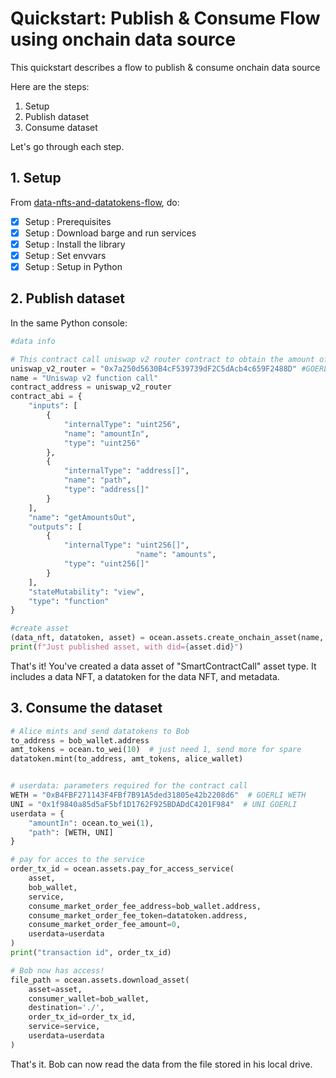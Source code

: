 <!--
Copyright 2022 Ocean Protocol Foundation
SPDX-License-Identifier: Apache-2.0
-->

# Quickstart: Publish & Consume Flow using onchain data source

This quickstart describes a flow to publish & consume onchain data source

Here are the steps:

1.  Setup
2.  Publish dataset
3.  Consume dataset

Let's go through each step.

## 1. Setup

From [data-nfts-and-datatokens-flow](data-nfts-and-datatokens-flow.md), do:
- [x] Setup : Prerequisites
- [x] Setup : Download barge and run services
- [x] Setup : Install the library
- [x] Setup : Set envvars
- [x] Setup : Setup in Python

## 2. Publish dataset

In the same Python console:
```python
#data info

# This contract call uniswap v2 router contract to obtain the amount of USDC to be obtained when 1ETH is used as input.
uniswap_v2_router = "0x7a250d5630B4cF539739dF2C5dAcb4c659F2488D" #GOERLI
name = "Uniswap v2 function call"
contract_address = uniswap_v2_router
contract_abi = {
    "inputs": [
        {
            "internalType": "uint256",
            "name": "amountIn",
            "type": "uint256"
        },
        {
            "internalType": "address[]",
            "name": "path",
            "type": "address[]"
        }
    ],
    "name": "getAmountsOut",
    "outputs": [
        {
            "internalType": "uint256[]",
                            "name": "amounts",
            "type": "uint256[]"
        }
    ],
    "stateMutability": "view",
    "type": "function"
}

#create asset
(data_nft, datatoken, asset) = ocean.assets.create_onchain_asset(name, contract_address, contract_abi, alice_wallet)
print(f"Just published asset, with did={asset.did}")
```

That's it! You've created a data asset of "SmartContractCall" asset type. It includes a data NFT, a datatoken for the data NFT, and metadata.

## 3.  Consume the dataset

```python
# Alice mints and send datatokens to Bob
to_address = bob_wallet.address
amt_tokens = ocean.to_wei(10)  # just need 1, send more for spare
datatoken.mint(to_address, amt_tokens, alice_wallet)


# userdata: parameters required for the contract call 
WETH = "0xB4FBF271143F4FBf7B91A5ded31805e42b2208d6"  # GOERLI WETH
UNI = "0x1f9840a85d5aF5bf1D1762F925BDADdC4201F984"  # UNI GOERLI
userdata = {
    "amountIn": ocean.to_wei(1),
    "path": [WETH, UNI]
}

# pay for acces to the service
order_tx_id = ocean.assets.pay_for_access_service(
    asset,
    bob_wallet,
    service,
    consume_market_order_fee_address=bob_wallet.address,
    consume_market_order_fee_token=datatoken.address,
    consume_market_order_fee_amount=0,
    userdata=userdata
)
print("transaction id", order_tx_id)

# Bob now has access! 
file_path = ocean.assets.download_asset(
    asset=asset,
    consumer_wallet=bob_wallet,
    destination='./',
    order_tx_id=order_tx_id,
    service=service,
    userdata=userdata
)

```
That's it. Bob can now read the data from the file stored in his local drive.